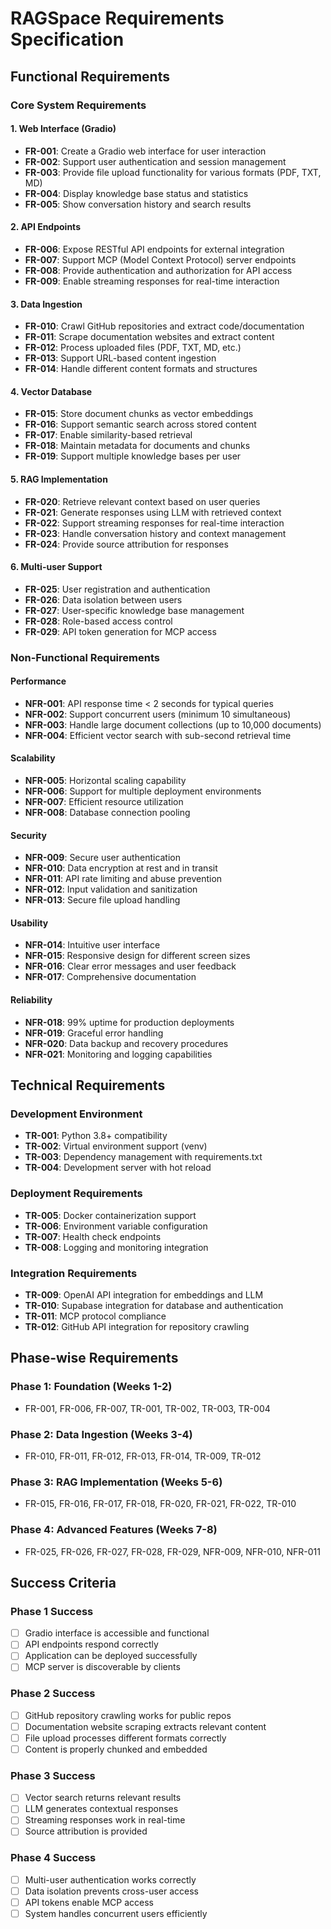 # RAGSpace Requirements Specification

## Functional Requirements

### Core System Requirements

#### 1. Web Interface (Gradio)
- **FR-001**: Create a Gradio web interface for user interaction
- **FR-002**: Support user authentication and session management
- **FR-003**: Provide file upload functionality for various formats (PDF, TXT, MD)
- **FR-004**: Display knowledge base status and statistics
- **FR-005**: Show conversation history and search results

#### 2. API Endpoints
- **FR-006**: Expose RESTful API endpoints for external integration
- **FR-007**: Support MCP (Model Context Protocol) server endpoints
- **FR-008**: Provide authentication and authorization for API access
- **FR-009**: Enable streaming responses for real-time interaction

#### 3. Data Ingestion
- **FR-010**: Crawl GitHub repositories and extract code/documentation
- **FR-011**: Scrape documentation websites and extract content
- **FR-012**: Process uploaded files (PDF, TXT, MD, etc.)
- **FR-013**: Support URL-based content ingestion
- **FR-014**: Handle different content formats and structures

#### 4. Vector Database
- **FR-015**: Store document chunks as vector embeddings
- **FR-016**: Support semantic search across stored content
- **FR-017**: Enable similarity-based retrieval
- **FR-018**: Maintain metadata for documents and chunks
- **FR-019**: Support multiple knowledge bases per user

#### 5. RAG Implementation
- **FR-020**: Retrieve relevant context based on user queries
- **FR-021**: Generate responses using LLM with retrieved context
- **FR-022**: Support streaming responses for real-time interaction
- **FR-023**: Handle conversation history and context management
- **FR-024**: Provide source attribution for responses

#### 6. Multi-user Support
- **FR-025**: User registration and authentication
- **FR-026**: Data isolation between users
- **FR-027**: User-specific knowledge base management
- **FR-028**: Role-based access control
- **FR-029**: API token generation for MCP access

### Non-Functional Requirements

#### Performance
- **NFR-001**: API response time < 2 seconds for typical queries
- **NFR-002**: Support concurrent users (minimum 10 simultaneous)
- **NFR-003**: Handle large document collections (up to 10,000 documents)
- **NFR-004**: Efficient vector search with sub-second retrieval time

#### Scalability
- **NFR-005**: Horizontal scaling capability
- **NFR-006**: Support for multiple deployment environments
- **NFR-007**: Efficient resource utilization
- **NFR-008**: Database connection pooling

#### Security
- **NFR-009**: Secure user authentication
- **NFR-010**: Data encryption at rest and in transit
- **NFR-011**: API rate limiting and abuse prevention
- **NFR-012**: Input validation and sanitization
- **NFR-013**: Secure file upload handling

#### Usability
- **NFR-014**: Intuitive user interface
- **NFR-015**: Responsive design for different screen sizes
- **NFR-016**: Clear error messages and user feedback
- **NFR-017**: Comprehensive documentation

#### Reliability
- **NFR-018**: 99% uptime for production deployments
- **NFR-019**: Graceful error handling
- **NFR-020**: Data backup and recovery procedures
- **NFR-021**: Monitoring and logging capabilities

## Technical Requirements

### Development Environment
- **TR-001**: Python 3.8+ compatibility
- **TR-002**: Virtual environment support (venv)
- **TR-003**: Dependency management with requirements.txt
- **TR-004**: Development server with hot reload

### Deployment Requirements
- **TR-005**: Docker containerization support
- **TR-006**: Environment variable configuration
- **TR-007**: Health check endpoints
- **TR-008**: Logging and monitoring integration

### Integration Requirements
- **TR-009**: OpenAI API integration for embeddings and LLM
- **TR-010**: Supabase integration for database and authentication
- **TR-011**: MCP protocol compliance
- **TR-012**: GitHub API integration for repository crawling

## Phase-wise Requirements

### Phase 1: Foundation (Weeks 1-2)
- FR-001, FR-006, FR-007, TR-001, TR-002, TR-003, TR-004

### Phase 2: Data Ingestion (Weeks 3-4)
- FR-010, FR-011, FR-012, FR-013, FR-014, TR-009, TR-012

### Phase 3: RAG Implementation (Weeks 5-6)
- FR-015, FR-016, FR-017, FR-018, FR-020, FR-021, FR-022, TR-010

### Phase 4: Advanced Features (Weeks 7-8)
- FR-025, FR-026, FR-027, FR-028, FR-029, NFR-009, NFR-010, NFR-011

## Success Criteria

### Phase 1 Success
- [ ] Gradio interface is accessible and functional
- [ ] API endpoints respond correctly
- [ ] Application can be deployed successfully
- [ ] MCP server is discoverable by clients

### Phase 2 Success
- [ ] GitHub repository crawling works for public repos
- [ ] Documentation website scraping extracts relevant content
- [ ] File upload processes different formats correctly
- [ ] Content is properly chunked and embedded

### Phase 3 Success
- [ ] Vector search returns relevant results
- [ ] LLM generates contextual responses
- [ ] Streaming responses work in real-time
- [ ] Source attribution is provided

### Phase 4 Success
- [ ] Multi-user authentication works correctly
- [ ] Data isolation prevents cross-user access
- [ ] API tokens enable MCP access
- [ ] System handles concurrent users efficiently